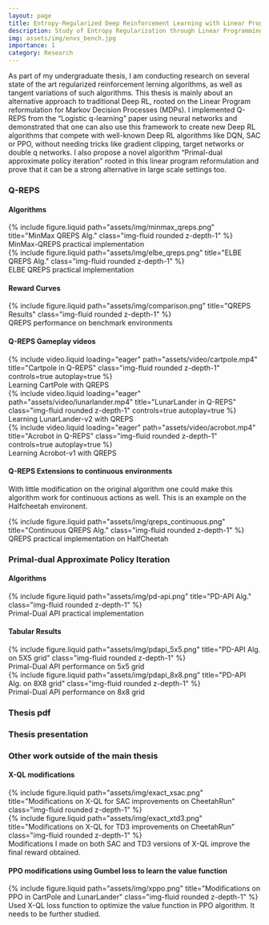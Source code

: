```yaml
---
layout: page
title: Entropy-Regularized Deep Reinforcement Learning with Linear Programming
description: Study of Entropy Regularization through Linear Programming formulations and its feasibility in large scale settings
img: assets/img/envs_bench.jpg
importance: 1
category: Research
---
```


As part of my undergraduate thesis, I am conducting research on several state of the art regularized reinforcement lerning algorithms, as well as tangent variations of such algorithms. This thesis is mainly about an alternative approach to traditional Deep RL, rooted on the Linear Program reformulation for Markov Decision Processes (MDPs). I implemented Q-REPS from the “Logistic q-learning” paper using neural networks and demonstrated that one can also use this framework to create new Deep RL algorithms that compete with well-known Deep RL algorithms like DQN, SAC or PPO, without needing tricks like gradient clipping, target networks or double q networks. I also propose a novel algorithm “Primal-dual approximate policy iteration” rooted in this linear program reformulation and prove that it can be a strong alternative in large scale settings too.

### Q-REPS
#### Algorithms
<div class="row justify-content-sm-center">
    <div class="col-sm-6 mt-3 mt-md-0">
        {% include figure.liquid path="assets/img/minmax_qreps.png" title="MinMax QREPS Alg." class="img-fluid rounded z-depth-1" %}
        <div class="caption">
            MinMax-QREPS practical implementation
        </div>
    </div>
    <div class="col-sm-6 mt-3 mt-md-0">
        {% include figure.liquid path="assets/img/elbe_qreps.png" title="ELBE QREPS Alg." class="img-fluid rounded z-depth-1" %}
        <div class="caption">
            ELBE QREPS practical implementation
        </div>
    </div>
</div>



#### Reward Curves
<div class="row justify-content-sm-center">
    <div class="col-sm-10 mt-3 mt-md-0">
        {% include figure.liquid path="assets/img/comparison.png" title="QREPS Results" class="img-fluid rounded z-depth-1" %}
    </div>

</div>
<div class="caption">
    QREPS performance on benchmark environments
</div>

#### Q-REPS Gameplay videos
<div class="row">
    <div class="col-sm-4 mt-3 mt-md-0">
        {% include video.liquid loading="eager" path="assets/video/cartpole.mp4" title="Cartpole in Q-REPS" class="img-fluid rounded z-depth-1" controls=true autoplay=true %}
        <div class="caption">
            Learning CartPole with QREPS
        </div>
    </div>
    <div class="col-sm-4 mt-3 mt-md-0">
        {% include video.liquid loading="eager" path="assets/video/lunarlander.mp4" title="LunarLander in Q-REPS" class="img-fluid rounded z-depth-1" controls=true autoplay=true %}
        <div class="caption">
            Learning LunarLander-v2 with QREPS
        </div>
    </div>
    <div class="col-sm-4 mt-3 mt-md-0">
        {% include video.liquid loading="eager" path="assets/video/acrobot.mp4" title="Acrobot in Q-REPS" class="img-fluid rounded z-depth-1" controls=true autoplay=true %}
        <div class="caption">
            Learning Acrobot-v1 with QREPS
        </div>
    </div>
</div>


#### Q-REPS Extensions to continuous environments
With little modification on the original algorithm one could make this algorithm work for continuous actions as well. This is an example on the Halfcheetah environent.

<div class="row justify-content-sm-center">
    <div class="col-sm-8 mt-3 mt-md-0">
        {% include figure.liquid path="assets/img/qreps_continuous.png" title="Continuous QREPS Alg." class="img-fluid rounded z-depth-1" %}
    </div>
</div>

<div class="caption">
    QREPS practical implementation on HalfCheetah
</div>

### Primal-dual Approximate Policy Iteration
#### Algorithms
<div class="row justify-content-sm-center">
    <div class="col-sm-8 mt-3 mt-md-0">
        {% include figure.liquid path="assets/img/pd-api.png" title="PD-API Alg." class="img-fluid rounded z-depth-1" %}
    </div>
</div>

<div class="caption">
    Primal-Dual API practical implementation
</div>

#### Tabular Results
<div class="row justify-content-sm-center">
    <div class="col-sm-8 mt-3 mt-md-0">
        {% include figure.liquid path="assets/img/pdapi_5x5.png" title="PD-API Alg. on 5X5 grid" class="img-fluid rounded z-depth-1" %}
    </div>
</div>

<div class="caption">
    Primal-Dual API performance on 5x5 grid
</div>

<div class="row justify-content-sm-center">
    <div class="col-sm-8 mt-3 mt-md-0">
        {% include figure.liquid path="assets/img/pdapi_8x8.png" title="PD-API Alg. on 8X8 grid" class="img-fluid rounded z-depth-1" %}
    </div>
</div>

<div class="caption">
    Primal-Dual API performance on 8x8 grid
</div>

### Thesis pdf
<object data="/assets/pdf/Entropy-reg-DeepRL-with-LP-final.pdf" width="600" height="800" type='application/pdf'></object>

### Thesis presentation
<object data="/assets/pdf/slide.pdf" width="800" height="500" type='application/pdf'></object>

### Other work outside of the main thesis
#### X-QL modifications
<div class="row justify-content-sm-center">
    <div class="col-sm-8 mt-3 mt-md-0">
        {% include figure.liquid path="assets/img/exact_xsac.png" title="Modifications on X-QL for SAC improvements on CheetahRun" class="img-fluid rounded z-depth-1" %}
    </div>
    <div class="col-sm-8 mt-3 mt-md-0">
        {% include figure.liquid path="assets/img/exact_xtd3.png" title="Modifications on X-QL for TD3 improvements on CheetahRun" class="img-fluid rounded z-depth-1" %}
    </div>
</div>
<div class="caption">
    Modifications I made on both SAC and TD3 versions of X-QL improve the final reward obtained.
</div>

#### PPO modifications using Gumbel loss to learn the value function
<div class="row justify-content-sm-center">
    <div class="col-sm-8 mt-3 mt-md-0">
        {% include figure.liquid path="assets/img/xppo.png" title="Modifications on PPO in CartPole and LunarLander" class="img-fluid rounded z-depth-1" %}
    </div>

</div>
<div class="caption">
    Used X-QL loss function to optimize the value function in PPO algorithm. It needs to be further studied.
</div>




